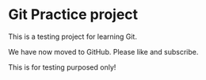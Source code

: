 # Git Practice project

This is a testing project for learning Git.

We have now moved to GitHub. Please like and subscribe.

This is for testing purposed only!
